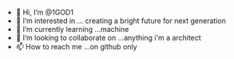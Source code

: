 - 👋 Hi, I’m @1GOD1
- 👀 I’m interested in ... creating a bright future for next generation
- 🌱 I’m currently learning ...machine
- 💞️ I’m looking to collaborate on ...anything i'm a architect
- 📫 How to reach me ...on github only

<!---
1GOD1/1GOD1 is a ✨ special ✨ repository because its `README.md` (this file) appears on your GitHub profile.
You can click the Preview link to take a look at your changes.
--->
